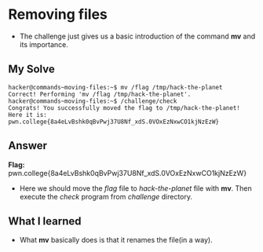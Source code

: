 # Removing files
- The challenge just gives us a basic introduction of the command **mv** and its importance.

## My Solve
```
hacker@commands~moving-files:~$ mv /flag /tmp/hack-the-planet  
Correct! Performing 'mv /flag /tmp/hack-the-planet'.  
hacker@commands~moving-files:~$ /challenge/check  
Congrats! You successfully moved the flag to /tmp/hack-the-planet! Here it is:  
pwn.college{8a4eLvBshk0qBvPwj37U8Nf_xdS.0VOxEzNxwCO1kjNzEzW}  
```
## Answer
**Flag:** pwn.college{8a4eLvBshk0qBvPwj37U8Nf_xdS.0VOxEzNxwCO1kjNzEzW}

- Here we should move the *flag* file to *hack-the-planet* file with **mv**. Then execute the *check* program from *challenge* directory.


## What I learned

- What **mv** basically does is that it renames the file(in a way).

